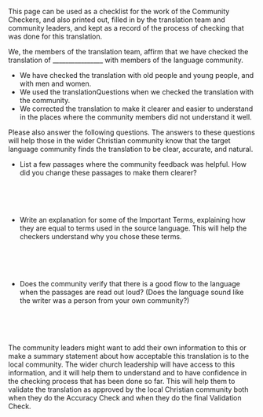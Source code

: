 
This page can be used as a checklist for the work of the Community Checkers, and also printed out, filled in by the translation team and community leaders, and kept as a record of the process of checking that was done for this translation.


We, the members of the translation team, affirm that we have checked the translation of ________________ with members of the language community.

* We have checked the translation with old people and young people, and with men and women.
* We used the translationQuestions when we checked the translation with the community.
* We corrected the translation to make it clearer and easier to understand in the places where the community members did not understand it well.

Please also answer the following questions. The answers to these questions will help those in the wider Christian community know that the target language community finds the translation to be clear, accurate, and natural.

* List a few passages where the community feedback was helpful. How did you change these passages to make them clearer?

<br>
<br>
<br>

* Write an explanation for some of the Important Terms, explaining how they are equal to terms used in the source language. This will help the checkers understand why you chose these terms.

<br>
<br>
<br>

* Does the community verify that there is a good flow to the language when the passages are read out loud? (Does the language sound like the writer was a person from your own community?)

<br>
<br>
<br>

The community leaders might want to add their own information to this or make a summary statement about how acceptable this translation is to the local community. The wider church leadership will have access to this information, and it will help them to understand and to have confidence in the checking process that has been done so far. This will help them to validate the translation as approved by the local Christian community both when they do the Accuracy Check and when they do the final Validation Check.